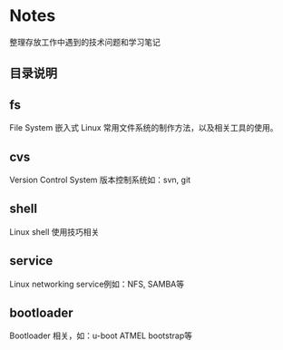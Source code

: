 # Notes

整理存放工作中遇到的技术问题和学习笔记

## 目录说明

## fs

File System 嵌入式 Linux 常用文件系统的制作方法，以及相关工具的使用。

## cvs

Version Control System 版本控制系统如：svn, git

## shell

Linux shell 使用技巧相关

## service

Linux networking service例如：NFS, SAMBA等

## bootloader
 
Bootloader 相关，如：u-boot ATMEL bootstrap等


